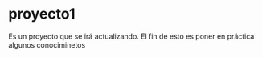 # proyecto1
Es un proyecto que se irá actualizando. El fin de esto es poner en práctica algunos conociminetos
